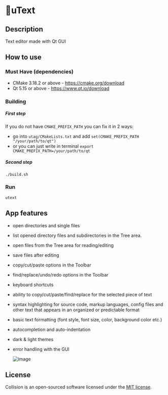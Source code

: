 # 📝uText 

## Description
Text editor made with Qt GUI

## How to use

### Must Have (dependencies)
- CMake 3.18.2 or above - https://cmake.org/download
- Qt 5.15 or above - https://www.qt.io/download

### Building
##### First step
If you do not have ```CMAKE_PREFIX_PATH``` you can fix it in 2 ways:
- go into ```utag/CMakeLists.txt``` and add ```set(CMAKE_PREFIX_PATH "/your/path/to/qt")```
- or you can just write in terminal ```export CMAKE_PREFIX_PATH=/your/path/to/qt```

##### Second step
    ./build.sh

### Run
    utext 

## App features
- open directories and single files
- list opened directory files and subdirectories in the Tree area. 
- open files from the Tree area for reading/editing 
- save files after editing
- copy/cut/paste options in the Toolbar
- find/replace/undo/redo options in the Toolbar 
- keyboard shortcuts
- ability to copy/cut/paste/find/replace for the selected piece of text
- syntax highlighting for source code, markup languages, config files and other text that appears in an organized or predictable format
- basic text formatting (font style, font size, color, background color etc.)
- autocompletion and auto-indentation
- dark & light themes
- error handling with the GUI


    ![image](https://user-images.githubusercontent.com/46691148/97325361-908aed80-187b-11eb-955f-8ab4a425e7dd.png)

## License
Collision is an open-sourced software licensed under the
[MIT license](LICENSE).
